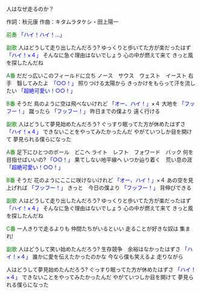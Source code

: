 人はなぜ走るのか？

作詞：秋元康
作曲：キタムラタケシ・田上陽一

<font color=green>前奏</font>
<font color=blue>「ハイ！ハイ！…」</font> 

<font color=green>副歌</font>
人はどうして走り出したんだろう?
ゆっくりと歩いてた方が楽だったはず <font color=blue>「ハイ！×４」</font> 
そんなに急ぐ理由はないでしょう
心の中が燃えて来て
きっと風を探したんだね

<font color=green>A番</font>
だだっ広いこのフィールドに立ち
ノース　サウス　ウェスト　イースト
右手　翳してみたよ　<font color=blue>「○○！」</font>
照りつける太陽から
きっかけをもらって汗を流したい <font color=blue>「超絶可愛い！○○！」</font> 

<font color=green>B番</font>
そうだ
鳥のように空は飛べないけれど <font color=blue>「オー、ハイ！」</font>×４ 
大地を <font color=blue>「フッフー！」</font> 
蹴ったら <font color=blue>「フッフー！」</font> 
昨日までの僕より
遠く行ける

<font color=green>副歌</font>
人はどうして夢見始めたんだろう?
ぐっすり眠ってた方が休めたはずさ <font color=blue>「ハイ！×４」</font>
できないことをやってみたかったんだ
やがていつしか目を開けて
夢見られる僕らになった

<font color=green>A番</font>
足下にひとつのボール　どこへ
ライト　レフト　フォワード　バック
何を目指せばいいの? <font color=blue>「○○！」</font> 
果てしない地平線へ
いつか辿り着く　荒い息の涯 <font color=blue>「超絶可愛い！○○！」</font> 

<font color=green>B番</font>
そうだ
花のようにここに咲けないけれど <font color=blue>「オー、ハイ！」</font>×４
あの空を見上げれば <font color=blue>「フッフー！」</font> 
きっと　今日の僕より <font color=blue>「フッフー！」</font> 
背伸びできる

<font color=green>副歌</font>
人はどうして走り出したんだろう?
ゆっくりと歩いてた方が楽だったはず <font color=blue>「ハイ！×４」</font>
そんなに急ぐ理由はないでしょう
心の中が燃えて来て
きっと風を探したんだね

<font color=green>C番</font>
一人きりで走るよりも
仲間たちがいるといい
走ることが好きな奴は
集まれ!

<font color=green>副歌</font>
人はどうして笑い始めたんだろう?
生存競争　余裕はなかったはずさ <font color=blue>「ハイ！×４」</font>
誰かに愛を伝えたかったのかな
今なら僕も笑えるよ
走りながら

人はどうして夢見始めたんだろう?
ぐっすり眠ってた方が休めたはずさ <font color=blue>「ハイ！×４」</font>
できないことをやってみたかったんだ
やがていつしか目を開けて
夢見られる僕らになった
